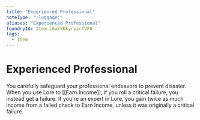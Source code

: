 ```yaml
---
title: "Experienced Professional"
noteType: ":luggage:"
aliases: "Experienced Professional"
foundryId: Item.i6aYYKkyryzcTVF0
tags:
  - Item
---
```


# Experienced Professional

You carefully safeguard your professional endeavors to prevent disaster. When you use Lore to [[Earn Income]], if you roll a critical failure, you instead get a failure. If you're an expert in Lore, you gain twice as much income from a failed check to Earn Income, unless it was originally a critical failure.
